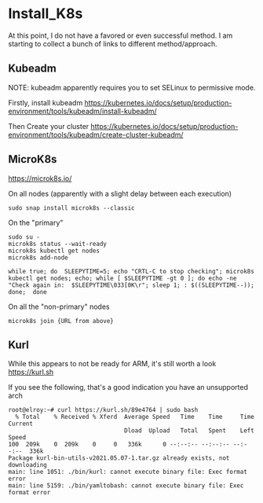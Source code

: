 # Install_K8s
At this point, I do not have a favored or even successful method.  I am starting to collect a bunch of links 
to different method/approach.

## Kubeadm
NOTE: kubeadm apparently requires you to set SELinux to permissive mode.

Firstly, install kubeadm
https://kubernetes.io/docs/setup/production-environment/tools/kubeadm/install-kubeadm/

Then Create your cluster
https://kubernetes.io/docs/setup/production-environment/tools/kubeadm/create-cluster-kubeadm/

## MicroK8s
https://microk8s.io/

On all nodes (apparently with a slight delay between each execution)
```
sudo snap install microk8s --classic
````

On the "primary"
```
sudo su -
microk8s status --wait-ready
microk8s kubectl get nodes
microk8s add-node

while true; do  SLEEPYTIME=5; echo "CRTL-C to stop checking"; microk8s kubectl get nodes; echo; while [ $SLEEPYTIME -gt 0 ]; do echo -ne "Check again in:  $SLEEPYTIME\033[0K\r"; sleep 1; : $((SLEEPYTIME--)); done;  done
```

On all the "non-primary" nodes
```
microk8s join {URL from above}
```

## Kurl
While this appears to not be ready for ARM, it's still worth a look
https://kurl.sh

If you see the following, that's a good indication you have an unsupported arch
```
root@elroy:~# curl https://kurl.sh/89e4764 | sudo bash
  % Total    % Received % Xferd  Average Speed   Time    Time     Time  Current
                                 Dload  Upload   Total   Spent    Left  Speed
100  209k    0  209k    0     0   336k      0 --:--:-- --:--:-- --:--:--  336k
Package kurl-bin-utils-v2021.05.07-1.tar.gz already exists, not downloading
main: line 1051: ./bin/kurl: cannot execute binary file: Exec format error
main: line 5159: ./bin/yamltobash: cannot execute binary file: Exec format error
```
